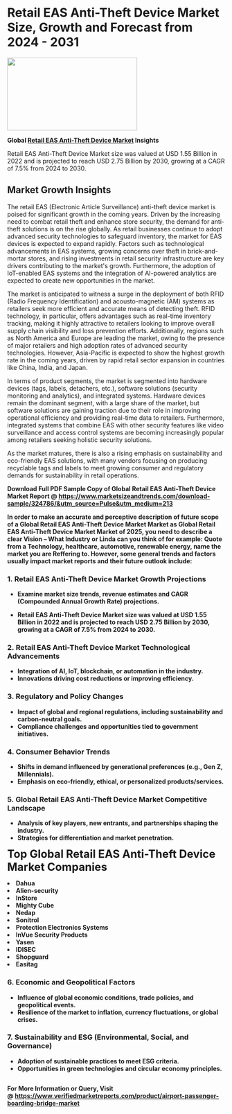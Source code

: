 <H1>Retail EAS Anti-Theft Device Market Size, Growth and Forecast from 2024 - 2031</H1><img class="aligncenter size-medium wp-image-584254" src="https://thirdeyenews.in/wp-content/uploads/2024/09/Global-Market-Research-300x168.jpeg" alt="" width="300" height="168" /><p><strong>Global&nbsp;<a href="https://www.marketsizeandtrends.com/download-sample/324786/&amp;utm_source=Pulse&amp;utm_medium=213">Retail EAS Anti-Theft Device Market</a> Insights</strong></p><p>Retail EAS Anti-Theft Device Market size was valued at USD 1.55 Billion in 2022 and is projected to reach USD 2.75 Billion by 2030, growing at a CAGR of 7.5% from 2024 to 2030.</p><p><h2>Market Growth Insights</h2> <p>The retail EAS (Electronic Article Surveillance) anti-theft device market is poised for significant growth in the coming years. Driven by the increasing need to combat retail theft and enhance store security, the demand for anti-theft solutions is on the rise globally. As retail businesses continue to adopt advanced security technologies to safeguard inventory, the market for EAS devices is expected to expand rapidly. Factors such as technological advancements in EAS systems, growing concerns over theft in brick-and-mortar stores, and rising investments in retail security infrastructure are key drivers contributing to the market's growth. Furthermore, the adoption of IoT-enabled EAS systems and the integration of AI-powered analytics are expected to create new opportunities in the market.</p> <p><strong></strong></p> <p>The market is anticipated to witness a surge in the deployment of both RFID (Radio Frequency Identification) and acousto-magnetic (AM) systems as retailers seek more efficient and accurate means of detecting theft. RFID technology, in particular, offers advantages such as real-time inventory tracking, making it highly attractive to retailers looking to improve overall supply chain visibility and loss prevention efforts. Additionally, regions such as North America and Europe are leading the market, owing to the presence of major retailers and high adoption rates of advanced security technologies. However, Asia-Pacific is expected to show the highest growth rate in the coming years, driven by rapid retail sector expansion in countries like China, India, and Japan. <p>In terms of product segments, the market is segmented into hardware devices (tags, labels, detachers, etc.), software solutions (security monitoring and analytics), and integrated systems. Hardware devices remain the dominant segment, with a large share of the market, but software solutions are gaining traction due to their role in improving operational efficiency and providing real-time data to retailers. Furthermore, integrated systems that combine EAS with other security features like video surveillance and access control systems are becoming increasingly popular among retailers seeking holistic security solutions. <p>As the market matures, there is also a rising emphasis on sustainability and eco-friendly EAS solutions, with many vendors focusing on producing recyclable tags and labels to meet growing consumer and regulatory demands for sustainability in retail operations.</p> <p><strong></p><p><span class=""><strong>Download Full PDF Sample Copy of Global Retail EAS Anti-Theft Device Market Report</strong> @ <a href="https://www.marketsizeandtrends.com/download-sample/324786/&amp;utm_source=Pulse&amp;utm_medium=213" target="_blank">https://www.marketsizeandtrends.com/download-sample/324786/&amp;utm_source=Pulse&amp;utm_medium=213</a></span></p><p>In order to make an accurate and perceptive description of future scope of a Global&nbsp;Retail EAS Anti-Theft Device Market Market as Global&nbsp;Retail EAS Anti-Theft Device Market Market of 2025, you need to describe a clear Vision &ndash; What Industry or Linda can you think of for example: Quote from a Technology, healthcare, automotive, renewable energy, name the market you are Reffering to. However, some general trends and factors usually impact market reports and their future outlook include:</p><h3>1.&nbsp;<strong>Retail EAS Anti-Theft Device Market Growth Projections</strong></h3><ul><li>Examine market size trends, revenue estimates and CAGR (Compounded Annual Growth Rate) projections.</li><li><p>Retail EAS Anti-Theft Device Market size was valued at USD 1.55 Billion in 2022 and is projected to reach USD 2.75 Billion by 2030, growing at a CAGR of 7.5% from 2024 to 2030.</p></li></ul><h3>2.&nbsp;<strong>Retail EAS Anti-Theft Device Market Technological Advancements</strong></h3><ul><li>Integration of AI, IoT, blockchain, or automation in the industry.</li><li>Innovations driving cost reductions or improving efficiency.</li></ul><h3>3.&nbsp;<strong>Regulatory and Policy Changes</strong></h3><ul><li>Impact of global and regional regulations, including sustainability and carbon-neutral goals.</li><li>Compliance challenges and opportunities tied to government initiatives.</li></ul><h3>4.&nbsp;<strong>Consumer Behavior Trends</strong></h3><ul><li>Shifts in demand influenced by generational preferences (e.g., Gen Z, Millennials).</li><li>Emphasis on eco-friendly, ethical, or personalized products/services.</li></ul><h3>5.&nbsp;<strong>Global Retail EAS Anti-Theft Device Market Competitive Landscape</strong></h3><ul><li>Analysis of key players, new entrants, and partnerships shaping the industry.</li><li>Strategies for differentiation and market penetration.</li></ul><p data-pm-slice="1 1 []"><span style="color: inherit; font-family: inherit; font-size: 25px;">Top Global Retail EAS Anti-Theft Device Market Companies</span></p><div class="" data-test-id=""><p><li>Dahua</li><li> Alien-security</li><li> InStore</li><li> Mighty Cube</li><li> Nedap</li><li> Sonitrol</li><li> Protection Electronics Systems</li><li> InVue Security Products</li><li> Yasen</li><li> IDISEC</li><li> Shopguard</li><li> Easitag</li></p></div><h3>6.&nbsp;<strong>Economic and Geopolitical Factors</strong></h3><ul><li>Influence of global economic conditions, trade policies, and geopolitical events.</li><li>Resilience of the market to inflation, currency fluctuations, or global crises.</li></ul><h3>7.&nbsp;<strong>Sustainability and ESG (Environmental, Social, and Governance)</strong></h3><ul><li>Adoption of sustainable practices to meet ESG criteria.</li><li>Opportunities in green technologies and circular economy principles.</li></ul><h2><strong style="font-size: 14px;">For More Information or Query, Visit @&nbsp;</strong><a style="background-color: #ffffff; font-size: 14px;" href="https://www.marketsizeandtrends.com/report/retail-eas-anti-theft-device-market/" target="_blank">https://www.verifiedmarketreports.com/product/airport-passenger-boarding-bridge-market</a></h2>
